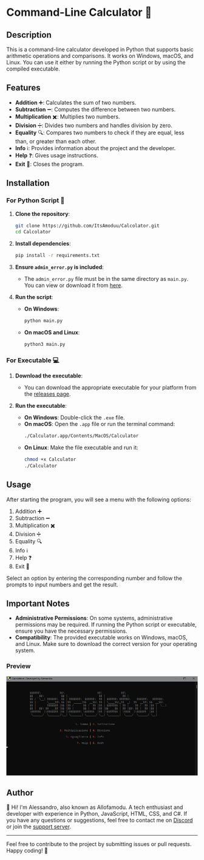 # Command-Line Calculator 🧮

## Description

This is a command-line calculator developed in Python that supports basic arithmetic operations and comparisons. It works on Windows, macOS, and Linux. You can use it either by running the Python script or by using the compiled executable.

## Features

- **Addition** ➕: Calculates the sum of two numbers.
- **Subtraction** ➖: Computes the difference between two numbers.
- **Multiplication** ✖️: Multiplies two numbers.
- **Division** ➗: Divides two numbers and handles division by zero.
- **Equality** 🔍: Compares two numbers to check if they are equal, less than, or greater than each other.
- **Info** ℹ️: Provides information about the project and the developer.
- **Help** ❓: Gives usage instructions.
- **Exit** 🚪: Closes the program.

## Installation

### For Python Script 🐍

1. **Clone the repository**:
    ```bash
    git clone https://github.com/ItsAmoduu/Calcolator.git
    cd Calcolator
    ```

2. **Install dependencies**:
    ```bash
    pip install -r requirements.txt
    ```

3. **Ensure `admin_error.py` is included**:
    - The `admin_error.py` file must be in the same directory as `main.py`. You can view or download it from [here](https://github.com/ItsAmoduu/Calcolator/blob/main/admin_error.py).

4. **Run the script**:
    - **On Windows**:
      ```bash
      python main.py
      ```
    - **On macOS and Linux**:
      ```bash
      python3 main.py
      ```

### For Executable 💻

1. **Download the executable**:
    - You can download the appropriate executable for your platform from the [releases page](https://github.com/ItsAmoduu/Calcolator/releases).

2. **Run the executable**:
    - **On Windows**: Double-click the `.exe` file.
    - **On macOS**: Open the `.app` file or run the terminal command:
      ```bash
      ./Calculator.app/Contents/MacOS/Calculator
      ```
    - **On Linux**: Make the file executable and run it:
      ```bash
      chmod +x Calculator
      ./Calculator
      ```

## Usage

After starting the program, you will see a menu with the following options:

1. Addition ➕
2. Subtraction ➖
3. Multiplication ✖️
4. Division ➗
5. Equality 🔍
6. Info ℹ️
7. Help ❓
8. Exit 🚪

Select an option by entering the corresponding number and follow the prompts to input numbers and get the result.

## Important Notes

- **Administrative Permissions**: On some systems, administrative permissions may be required. If running the Python script or executable, ensure you have the necessary permissions.
- **Compatibility**: The provided executable works on Windows, macOS, and Linux. Make sure to download the correct version for your operating system.

### Preview

![Calculator Screenshot](https://github.com/ItsAmoduu/Calcolator/blob/main/Screenshot%202024-08-25%20013528.png)

## Author

👋 Hi! I'm Alessandro, also known as Allofamodu. A tech enthusiast and developer with experience in Python, JavaScript, HTML, CSS, and C#. If you have any questions or suggestions, feel free to contact me on [Discord](https://discord.com/users/980503856574259251) or join the [support server](https://discord.gg/MCcgkBgCFr).

---

Feel free to contribute to the project by submitting issues or pull requests. Happy coding! 🎉
